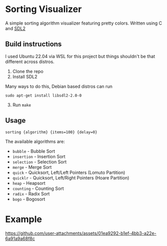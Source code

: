 # Sorting Visualizer
A simple sorting algorithm visualizer featuring pretty colors. Written using 
C and [SDL2](https://www.libsdl.org/)

## Build instructions
I used Ubuntu 22.04 via WSL for this project but things shouldn't be that 
different across distros.

1. Clone the repo
2. Install SDL2

Many ways to do this, Debian based distros can run
```
sudo apt-get install libsdl2-2.0-0
```
3. Run `make`

## Usage
```
sorting {algorithm} {items=100} {delay=0}
```

The available algorithms are:

- `bubble` - Bubble Sort
- `insertion` - Insertion Sort
- `selection` - Selection Sort
- `merge` - Merge Sort
- `quick` - Quicksort, Left/Left Pointers (Lomuto Partition)
- `quicklr` - Quicksort, Left/Right Pointers (Hoare Partition)
- `heap` - Heapsort
- `counting` - Counting Sort
- `radix` - Radix Sort
- `bogo` - Bogosort

# Example
https://github.com/user-attachments/assets/01ea9292-b1ef-4bb3-a22e-6a91a9a68f8c

